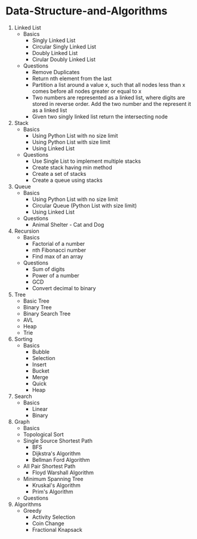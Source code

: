 # Data-Structure-and-Algorithms

1. Linked List
    - Basics
        - Singly Linked List
        - Circular Singly Linked List
        - Doubly Linked List
        - Cirular Doubly Linked List
    - Questions
        - Remove Duplicates
        - Return nth element from the last
        - Partition a list around a value x, such that all nodes less than x comes before all nodes greater or equal to x
        - Two numbers are represented as a linked list, where digits are stored in reverse order. Add the two number and the represent it as a linked list
        - Given two singly linked list return the intersecting node
2. Stack
    - Basics
        - Using Python List with no size limit
        - Using Python List with size limit
        - Using Linked List
    - Questions
        - Use Single List to implement multiple stacks
        - Create stack having min method
        - Create a set of stacks
        - Create a queue using stacks
3. Queue
    - Basics
        - Using Python List with no size limit
        - Circular Queue (Python List with size limit)
        - Using Linked List
    - Questions
        - Animal Shelter - Cat and Dog
4. Recursion
    - Basics
        - Factorial of a number
        - nth Fibonacci number
        - Find max of an array
    - Questions
        - Sum of digits
        - Power of a number
        - GCD
        - Convert decimal to binary
5. Tree
    - Basic Tree
    - Binary Tree
    - Binary Search Tree
    - AVL
    - Heap
    - Trie
6. Sorting
    - Basics
        - Bubble
        - Selection
        - Insert
        - Bucket
        - Merge
        - Quick
        - Heap
7. Search
    - Basics
        - Linear
        - Binary
8. Graph
    - Basics
    - Topological Sort
    - Single Source Shortest Path
        - BFS
        - Dijkstra's Algorithm
        - Bellman Ford Algorithm
    - All Pair Shortest Path
        - Floyd Warshall Algorithm
    - Minimum Spanning Tree
        - Kruskal's Algorithm
        - Prim's Algorithm
    - Questions
9. Algorithms
    - Greedy
        - Activity Selection
        - Coin Change
        - Fractional Knapsack
